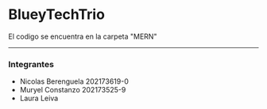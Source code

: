 # BlueyTechTrio

El codigo se encuentra en la carpeta "MERN"

---------

### Integrantes

- Nicolas Berenguela  202173619-0
- Muryel Constanzo    202173525-9
- Laura Leiva

